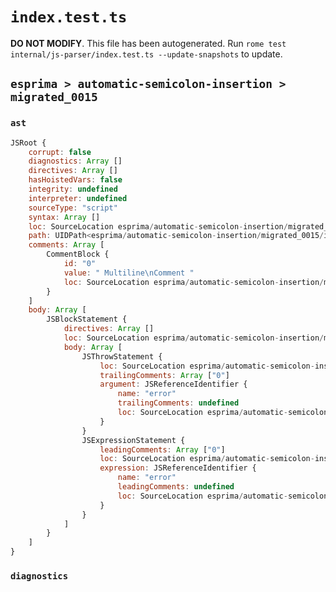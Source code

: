 # `index.test.ts`

**DO NOT MODIFY**. This file has been autogenerated. Run `rome test internal/js-parser/index.test.ts --update-snapshots` to update.

## `esprima > automatic-semicolon-insertion > migrated_0015`

### `ast`

```javascript
JSRoot {
	corrupt: false
	diagnostics: Array []
	directives: Array []
	hasHoistedVars: false
	integrity: undefined
	interpreter: undefined
	sourceType: "script"
	syntax: Array []
	loc: SourceLocation esprima/automatic-semicolon-insertion/migrated_0015/input.js 1:0-3:0
	path: UIDPath<esprima/automatic-semicolon-insertion/migrated_0015/input.js>
	comments: Array [
		CommentBlock {
			id: "0"
			value: " Multiline\nComment "
			loc: SourceLocation esprima/automatic-semicolon-insertion/migrated_0015/input.js 1:13-2:10
		}
	]
	body: Array [
		JSBlockStatement {
			directives: Array []
			loc: SourceLocation esprima/automatic-semicolon-insertion/migrated_0015/input.js 1:0-2:18
			body: Array [
				JSThrowStatement {
					loc: SourceLocation esprima/automatic-semicolon-insertion/migrated_0015/input.js 1:2-1:13
					trailingComments: Array ["0"]
					argument: JSReferenceIdentifier {
						name: "error"
						trailingComments: undefined
						loc: SourceLocation esprima/automatic-semicolon-insertion/migrated_0015/input.js 1:8-1:13 (error)
					}
				}
				JSExpressionStatement {
					leadingComments: Array ["0"]
					loc: SourceLocation esprima/automatic-semicolon-insertion/migrated_0015/input.js 2:10-2:16
					expression: JSReferenceIdentifier {
						name: "error"
						leadingComments: undefined
						loc: SourceLocation esprima/automatic-semicolon-insertion/migrated_0015/input.js 2:10-2:15 (error)
					}
				}
			]
		}
	]
}
```

### `diagnostics`

```

```
